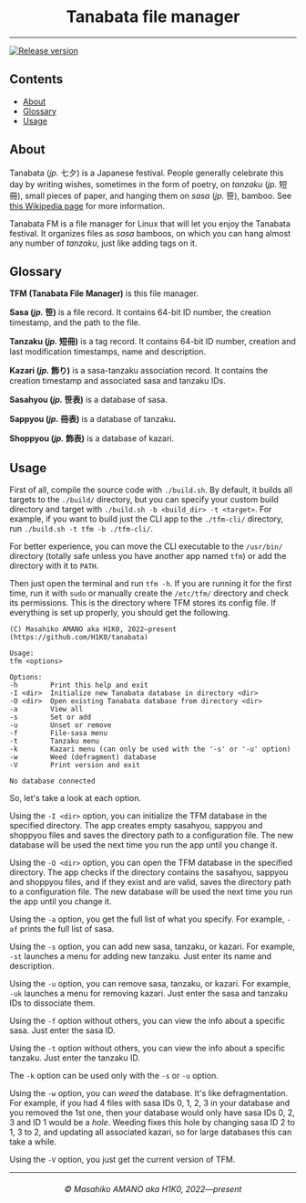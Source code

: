 <h1 align="center">Tanabata file manager</h1>

---

[![Release version][release-shield]][release-link]

## Contents

- [About](#about)
- [Glossary](#glossary)
- [Usage](#usage)

## About

Tanabata (_jp._ 七夕) is a Japanese festival. People generally celebrate this day by writing wishes, sometimes in the form of poetry, on _tanzaku_ (_jp._ 短冊), small pieces of paper, and hanging them on _sasa_ (_jp._ 笹), bamboo. See [this Wikipedia page](https://en.wikipedia.org/wiki/Tanabata) for more information.

Tanabata FM is a file manager for Linux that will let you enjoy the Tanabata festival. It organizes files as _sasa_ bamboos, on which you can hang almost any number of _tanzaku_, just like adding tags on it.

## Glossary

**TFM (Tanabata File Manager)** is this file manager.

**Sasa (_jp._ 笹)** is a file record. It contains 64-bit ID number, the creation timestamp, and the path to the file.

**Tanzaku (_jp._ 短冊)** is a tag record. It contains 64-bit ID number, creation and last modification timestamps, name and description.

**Kazari (_jp._ 飾り)** is a sasa-tanzaku association record. It contains the creation timestamp and associated sasa and tanzaku IDs.

**Sasahyou (_jp._ 笹表)** is a database of sasa.

**Sappyou (_jp._ 冊表)** is a database of tanzaku.

**Shoppyou (_jp._ 飾表)** is a database of kazari.

## Usage

First of all, compile the source code with `./build.sh`. By default, it builds all targets to the `./build/` directory, but you can specify your custom build directory and target with `./build.sh -b <build_dir> -t <target>`. For example, if you want to build just the CLI app to the `./tfm-cli/` directory, run `./build.sh -t tfm -b ./tfm-cli/`.

For better experience, you can move the CLI executable to the `/usr/bin/` directory (totally safe unless you have another app named `tfm`) or add the directory with it to `PATH`.

Then just open the terminal and run `tfm -h`. If you are running it for the first time, run it with `sudo` or manually create the `/etc/tfm/` directory and check its permissions. This is the directory where TFM stores its config file. If everything is set up properly, you should get the following.

```
(C) Masahiko AMANO aka H1K0, 2022—present
(https://github.com/H1K0/tanabata)

Usage:
tfm <options>

Options:
-h        Print this help and exit
-I <dir>  Initialize new Tanabata database in directory <dir>
-O <dir>  Open existing Tanabata database from directory <dir>
-a        View all
-s        Set or add
-u        Unset or remove
-f        File-sasa menu
-t        Tanzaku menu
-k        Kazari menu (can only be used with the '-s' or '-u' option)
-w        Weed (defragment) database
-V        Print version and exit

No database connected
```

So, let's take a look at each option.

Using the `-I <dir>` option, you can initialize the TFM database in the specified directory. The app creates empty sasahyou, sappyou and shoppyou files and saves the directory path to a configuration file. The new database will be used the next time you run the app until you change it.

Using the `-O <dir>` option, you can open the TFM database in the specified directory. The app checks if the directory contains the sasahyou, sappyou and shoppyou files, and if they exist and are valid, saves the directory path to a configuration file. The new database will be used the next time you run the app until you change it.

Using the `-a` option, you get the full list of what you specify. For example, `-af` prints the full list of sasa.

Using the `-s` option, you can add new sasa, tanzaku, or kazari. For example, `-st` launches a menu for adding new tanzaku. Just enter its name and description.

Using the `-u` option, you can remove sasa, tanzaku, or kazari. For example, `-uk` launches a menu for removing kazari. Just enter the sasa and tanzaku IDs to dissociate them.

Using the `-f` option without others, you can view the info about a specific sasa. Just enter the sasa ID.

Using the `-t` option without others, you can view the info about a specific tanzaku. Just enter the tanzaku ID.

The `-k` option can be used only with the `-s` or `-u` option.

Using the `-w` option, you can _weed_ the database. It's like defragmentation. For example, if you had 4 files with sasa IDs 0, 1, 2, 3 in your database and you removed the 1st one, then your database would only have sasa IDs 0, 2, 3 and ID 1 would be a _hole_. Weeding fixes this hole by changing sasa ID 2 to 1, 3 to 2, and updating all associated kazari, so for large databases this can take a while.

Using the `-V` option, you just get the current version of TFM.

---

<h6 align="center"><i>&copy; Masahiko AMANO aka H1K0, 2022—present</i></h6>

[release-shield]: https://img.shields.io/github/release/H1K0/tanabata/all.svg?style=for-the-badge
[release-link]: https://github.com/H1K0/tanabata/releases
